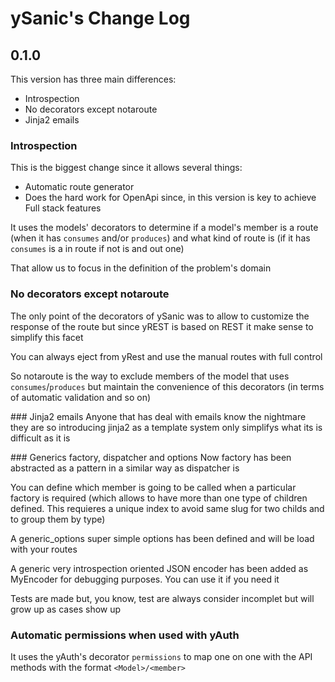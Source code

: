 # ySanic's Change Log
## 0.1.0
This version has three main differences:
- Introspection
- No decorators except notaroute
- Jinja2 emails

### Introspection
This is the biggest change since it allows several things:
- Automatic route generator
- Does the hard work for OpenApi since, in this version is key to achieve Full stack features

It uses the models' decorators to determine if a model's member is a route (when it has ```consumes``` and/or ```produces```) and what kind of route is (if it has ```consumes``` is a in route if not is and out one)

That allow us to focus in the definition of the problem's domain

### No decorators except notaroute
The only point of the decorators of ySanic was to allow to customize the response of the route but since yREST is based on REST it make sense to simplify this facet

You can always eject from yRest and use the manual routes with full control

So notaroute is the way to exclude members of the model that uses ```consumes```/```produces``` but maintain the convenience of this decorators (in terms of automatic validation and so on)

### Jinja2 emails
Anyone that has deal with emails know the nightmare they are so introducing jinja2 as a template system only simplifys what its is difficult as it is

### Generics factory, dispatcher and options
Now factory has been abstracted as a pattern in a similar way as dispatcher is

You can define which member is going to be called when a particular factory is required (which allows to have more than one type of children defined. This requieres a unique index to avoid same slug for two childs and to group them by type)

A generic_options super simple options has been defined and will be load with your routes

A generic very introspection oriented JSON encoder has been added as MyEncoder for debugging purposes. You can use it if you need it

Tests are made but, you know, test are always consider incomplet but will grow up as cases show up

### Automatic permissions when used with yAuth
It uses the yAuth's decorator ```permissions``` to map one on one with the API methods with the format ```<Model>/<member>```
